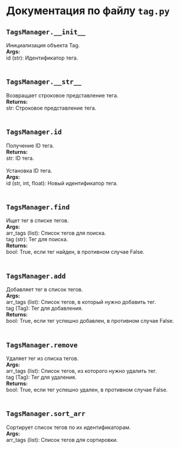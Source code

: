 # Документация по файлу `tag.py`

## `TagsManager.__init__`<br>
Инициализация объекта Tag.<br>
**Args:**<br>
id (str): Идентификатор тега.<br>
<br>
## `TagsManager.__str__`<br>
Возвращает строковое представление тега.<br>
**Returns:**<br>
str: Строковое представление тега.<br>
<br>
## `TagsManager.id`<br>
Получение ID тега.<br>
**Returns:**<br>
str: ID тега.<br>
<br>
Установка ID тега.<br>
**Args:**<br>
id (str, int, float): Новый идентификатор тега.<br>
<br>
## `TagsManager.find`<br>
Ищет тег в списке тегов.<br>
**Args:**<br>
arr_tags (list): Список тегов для поиска.<br>
tag (str): Тег для поиска.<br>
**Returns:**<br>
bool: True, если тег найден, в противном случае False.<br>
<br>
## `TagsManager.add`<br>
Добавляет тег в список тегов.<br>
**Args:**<br>
arr_tags (list): Список тегов, в который нужно добавить тег.<br>
tag (Tag): Тег для добавления.<br>
**Returns:**<br>
bool: True, если тег успешно добавлен, в противном случае False.<br>
<br>
## `TagsManager.remove`<br>
Удаляет тег из списка тегов.<br>
**Args:**<br>
arr_tags (list): Список тегов, из которого нужно удалить тег.<br>
tag (Tag): Тег для удаления.<br>
**Returns:**<br>
bool: True, если тег успешно удален, в противном случае False.<br>
<br>
## `TagsManager.sort_arr`<br>
Сортирует список тегов по их идентификаторам.<br>
**Args:**<br>
arr_tags (list): Список тегов для сортировки.<br>
<br>
